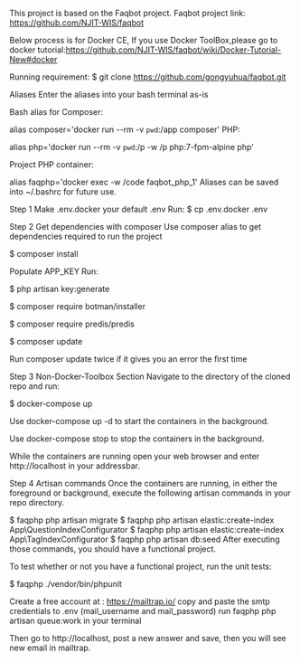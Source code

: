 This project is based on the Faqbot project.
Faqbot project link: https://github.com/NJIT-WIS/faqbot

Below process is for Docker CE, If you use Docker ToolBox,please go to docker tutorial:https://github.com/NJIT-WIS/faqbot/wiki/Docker-Tutorial-New#docker

Running requirement:
$ git clone https://github.com/gongyuhua/faqbot.git

Aliases
Enter the aliases into your bash terminal as-is

Bash alias for Composer:

alias composer='docker run --rm -v `pwd`:/app composer'
PHP:

alias php='docker run --rm -v `pwd`:/p -w /p php:7-fpm-alpine php'

Project PHP container:

alias faqphp='docker exec -w /code faqbot_php_1'
Aliases can be saved into ~/.bashrc for future use.

Step 1
Make .env.docker your default .env
Run:
$ cp .env.docker .env

Step 2
Get dependencies with composer
Use composer alias to get dependencies required to run the project

$ composer install

Populate APP_KEY
Run:

$ php artisan key:generate

$ composer require botman/installer

$ composer require predis/predis

$ composer update

Run composer update twice if it gives you an error the first time

Step 3
Non-Docker-Toolbox Section
Navigate to the directory of the cloned repo and run:

$ docker-compose up

Use docker-compose up -d to start the containers in the background.

Use docker-compose stop to stop the containers in the background.

While the containers are running open your web browser and enter http://localhost in your addressbar.


Step 4
Artisan commands
Once the containers are running, in either the foreground or background, execute the following artisan commands in your repo directory.

$ faqphp php artisan migrate
$ faqphp php artisan elastic:create-index App\\QuestionIndexConfigurator
$ faqphp php artisan elastic:create-index App\\TagIndexConfigurator
$ faqphp php artisan db:seed
After executing those commands, you should have a functional project.

To test whether or not you have a functional project, run the unit tests:

$ faqphp ./vendor/bin/phpunit

Create a free account at : https://mailtrap.io/
copy and paste the smtp credentials to .env (mail_username and mail_password)
run faqphp php artisan queue:work in your terminal 

Then go to http://localhost, post a new answer and save, then you will see new email in mailtrap.
